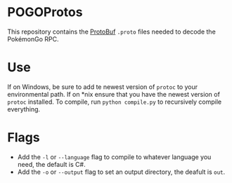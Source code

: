 POGOProtos
===================

This repository contains the [ProtoBuf](https://github.com/google/protobuf) `.proto` files needed to decode the PokémonGo RPC.

# Use
If on Windows, be sure to add te newest version of `protoc` to your environmental path. If on *nix ensure that you have the newest version of `protoc` installed. To compile, run `python compile.py` to recursively compile everything.

# Flags

 - Add the `-l` or `--language` flag to compile to whatever language you need, the default is C#.
 - Add the `-o` or `--output` flag to set an output directory, the deafult is `out`.
